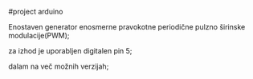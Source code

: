 #project arduino

Enostaven generator enosmerne pravokotne periodične pulzno širinske modulacije(PWM);

za izhod je uporabljen digitalen pin 5;

dalam na več možnih verzijah;
